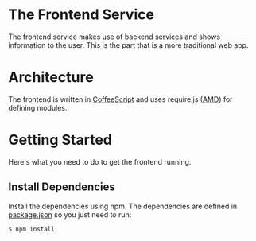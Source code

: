 The Frontend Service
=======================

The frontend service makes use of backend services and shows information to the
user. This is the part that is a more traditional web app.

# Architecture

The frontend is written in [CoffeeScript](http://coffeescript.org/) and uses
require.js ([AMD](http://requirejs.org/docs/whyamd.html)) for defining modules.

# Getting Started

Here's what you need to do to get the frontend running.

## Install Dependencies

Install the dependencies using npm. The dependencies are defined in
[package.json](package.json) so you just need to run:

    $ npm install
